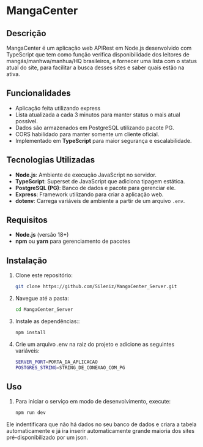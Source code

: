 # MangaCenter

## Descrição

MangaCenter é um aplicação web APIRest em Node.js desenvolvido com TypeScript que tem como função verifica disponibilidade dos leitores de mangás/manhwa/manhua/HQ brasileiros, e fornecer uma lista com o status atual do site, para facilitar a busca desses sites e saber quais estão na ativa.


## Funcionalidades

- Aplicação feita utilizando express
- Lista atualizada a cada 3 minutos para manter status o mais atual possível.
- Dados são armazenados em PostgreSQL utilizando pacote PG.
- CORS habilidado para manter somente um cliente oficial.
- Implementado em **TypeScript** para maior segurança e escalabilidade.

## Tecnologias Utilizadas

- **Node.js**: Ambiente de execução JavaScript no servidor.
- **TypeScript**: Superset de JavaScript que adiciona tipagem estática.
- **PostgreSQL (PG)**: Banco de dados e pacote para gerenciar ele.
- **Express**: Framework utilizando para criar a aplicação web. 
- **dotenv**: Carrega variáveis de ambiente a partir de um arquivo `.env`.

## Requisitos

- **Node.js** (versão 18+)
- **npm** ou **yarn** para gerenciamento de pacotes

## Instalação

1. Clone este repositório:

   ```bash
   git clone https://github.com/Sileniz/MangaCenter_Server.git
2. Navegue até a pasta:
    ```bash
    cd MangaCenter_Server
3. Instale as dependências::
    ```bash
    npm install
4. Crie um arquivo .env na raiz do projeto e adicione as seguintes variáveis:
    ```bash
    SERVER_PORT=PORTA_DA_APLICACAO
    POSTGRES_STRING=STRING_DE_CONEXAO_COM_PG
<span></span>
## Uso

1. Para iniciar o serviço em modo de desenvolvimento, execute:
    ```bash
    npm run dev
<span></span>
Ele indentificara que não há dados no seu banco de dados e criara a tabela automaticamente e já ira inserir automaticamente grande maioria dos sites pré-disponibilizado por um json.
